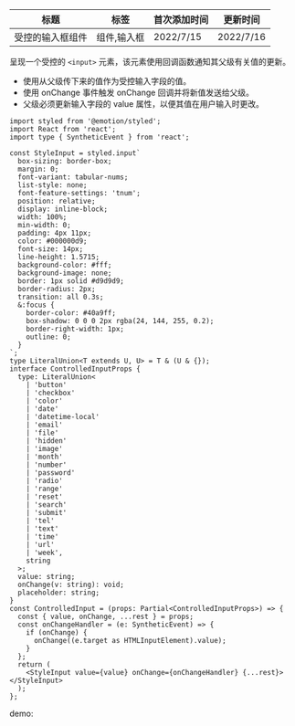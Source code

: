 | 标题             | 标签        | 首次添加时间 | 更新时间  |
| ---------------- | ----------- | ------------ | --------- |
| 受控的输入框组件 | 组件,输入框 | 2022/7/15    | 2022/7/16 |

呈现一个受控的 `<input>` 元素，该元素使用回调函数通知其父级有关值的更新。

- 使用从父级传下来的值作为受控输入字段的值。
- 使用 onChange 事件触发 onChange 回调并将新值发送给父级。
- 父级必须更新输入字段的 value 属性，以便其值在用户输入时更改。

```tsx | pure
import styled from '@emotion/styled';
import React from 'react';
import type { SyntheticEvent } from 'react';

const StyleInput = styled.input`
  box-sizing: border-box;
  margin: 0;
  font-variant: tabular-nums;
  list-style: none;
  font-feature-settings: 'tnum';
  position: relative;
  display: inline-block;
  width: 100%;
  min-width: 0;
  padding: 4px 11px;
  color: #000000d9;
  font-size: 14px;
  line-height: 1.5715;
  background-color: #fff;
  background-image: none;
  border: 1px solid #d9d9d9;
  border-radius: 2px;
  transition: all 0.3s;
  &:focus {
    border-color: #40a9ff;
    box-shadow: 0 0 0 2px rgba(24, 144, 255, 0.2);
    border-right-width: 1px;
    outline: 0;
  }
`;
type LiteralUnion<T extends U, U> = T & (U & {});
interface ControlledInputProps {
  type: LiteralUnion<
    | 'button'
    | 'checkbox'
    | 'color'
    | 'date'
    | 'datetime-local'
    | 'email'
    | 'file'
    | 'hidden'
    | 'image'
    | 'month'
    | 'number'
    | 'password'
    | 'radio'
    | 'range'
    | 'reset'
    | 'search'
    | 'submit'
    | 'tel'
    | 'text'
    | 'time'
    | 'url'
    | 'week',
    string
  >;
  value: string;
  onChange(v: string): void;
  placeholder: string;
}
const ControlledInput = (props: Partial<ControlledInputProps>) => {
  const { value, onChange, ...rest } = props;
  const onChangeHandler = (e: SyntheticEvent) => {
    if (onChange) {
      onChange((e.target as HTMLInputElement).value);
    }
  };
  return (
    <StyleInput value={value} onChange={onChangeHandler} {...rest}></StyleInput>
  );
};
```

demo:

<code src="./Demo.zh-CN.tsx"></code>
